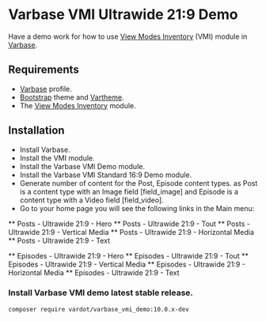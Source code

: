 # Varbase VMI Ultrawide 21:9 Demo

Have a demo work for how to use
 [View Modes Inventory](https://www.drupal.org/project/vmi) (VMI) module in
 [Varbase](https://www.drupal.org/project/varbase).


## Requirements
* [Varbase](https://www.drupal.org/project/varbase) profile.
* [Bootstrap](https://www.drupal.org/project/bootstrap) theme
  and [Vartheme](https://www.drupal.org/project/vartheme).
* The [View Modes Inventory](https://www.drupal.org/project/vmi) module.

## Installation
* Install Varbase.
* Install the VMI module.
* Install the Varbase VMI Demo module.
* Install the Varbase VMI Standard 16:9 Demo module.
* Generate number of content for the Post, Episode content types.
  as Post is a content type with an Image field [field_image]
  and Episode is a content type with a Video field [field_video].
* Go to your home page you will see the following links in the Main menu:

** Posts - Ultrawide 21:9 - Hero
** Posts - Ultrawide 21:9 - Tout
** Posts - Ultrawide 21:9 - Vertical Media
** Posts - Ultrawide 21:9 - Horizontal Media
** Posts - Ultrawide 21:9 - Text

** Episodes - Ultrawide 21:9 - Hero
** Episodes - Ultrawide 21:9 - Tout
** Episodes - Ultrawide 21:9 - Vertical Media
** Episodes - Ultrawide 21:9 - Horizontal Media
** Episodes - Ultrawide 21:9 - Text

### Install Varbase VMI demo latest stable release.
```
composer require vardot/varbase_vmi_demo:10.0.x-dev
```

